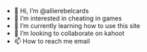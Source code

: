 - 👋 Hi, I’m @allierebelcards
- 👀 I’m interested in cheating in games
- 🌱 I’m currently learning how to use this site
- 💞️ I’m looking to collaborate on kahoot
- 📫 How to reach me email

<!---
allierebelcards/allierebelcards is a ✨ special ✨ repository because its `README.md` (this file) appears on your GitHub profile.
You can click the Preview link to take a look at your changes.
--->
